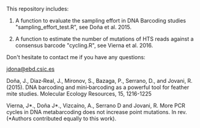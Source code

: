 This repository includes: 

1) A function to evaluate the sampling effort in DNA Barcoding studies "sampling_effort_test.R", see Doña et al. 2015.

2) A function to estimate the number of mutations of HTS reads against a consensus barcode "cycling.R", see Vierna et al. 2016.

Don't hesitate to contact me if you have any questions:

jdona@ebd.csic.es


Doña, J., Diaz‐Real, J., Mironov, S., Bazaga, P., Serrano, D., and Jovani, R. (2015). DNA barcoding and mini‐barcoding as a powerful tool for feather mite studies. Molecular Ecology Resources, 15, 1216-1225

Vierna, J*., Doña J*., Vizcaíno, A., Serrano D and Jovani, R. More PCR cycles in DNA metabarcoding does not increase point mutations. In rev. (*Authors contributed equally to this work).
